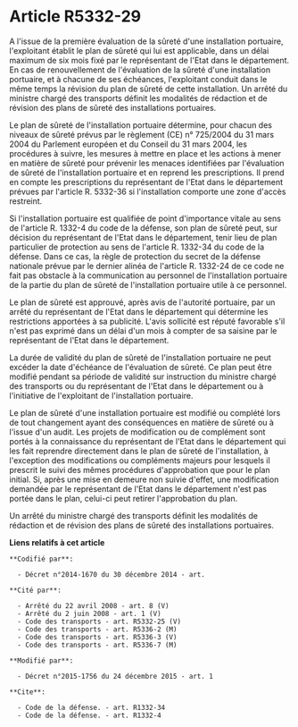 # Article R5332-29

A l'issue de la première évaluation de la sûreté d'une installation portuaire, l'exploitant établit le plan de sûreté qui lui
est applicable, dans un délai maximum de six mois fixé par le représentant de l'Etat dans le département. En cas de
renouvellement de l'évaluation de la sûreté d'une installation portuaire, et à chacune de ses échéances, l'exploitant conduit
dans le même temps la révision du plan de sûreté de cette installation. Un arrêté du ministre chargé des transports définit
les modalités de rédaction et de révision des plans de sûreté des installations portuaires. 

Le plan de sûreté de l'installation portuaire détermine, pour chacun des niveaux de sûreté prévus par le règlement (CE) n°
725/2004 du 31 mars 2004 du Parlement européen et du Conseil du 31 mars 2004, les procédures à suivre, les mesures à mettre
en place et les actions à mener en matière de sûreté pour prévenir les menaces identifiées par l'évaluation de sûreté de
l'installation portuaire et en reprend les prescriptions. Il prend en compte les prescriptions du représentant de l'Etat dans
le département prévues par l'article R. 5332-36 si l'installation comporte une zone d'accès restreint. 

Si l'installation portuaire est qualifiée de point d'importance vitale au sens de l'article R. 1332-4 du code de la défense,
son plan de sûreté peut, sur décision du représentant de l'Etat dans le département, tenir lieu de plan particulier de
protection au sens de l'article R. 1332-34 du code de la défense. Dans ce cas, la règle de protection du secret de la défense
nationale prévue par le dernier alinéa de l'article R. 1332-24 de ce code ne fait pas obstacle à la communication au
personnel de l'installation portuaire de la partie du plan de sûreté de l'installation portuaire utile à ce personnel. 

Le plan de sûreté est approuvé, après avis de l'autorité portuaire, par un arrêté du représentant de l'Etat dans le
département qui détermine les restrictions apportées à sa publicité. L'avis sollicité est réputé favorable s'il n'est pas
exprimé dans un délai d'un mois à compter de sa saisine par le représentant de l'Etat dans le département. 

La durée de validité du plan de sûreté de l'installation portuaire ne peut excéder la date d'échéance de l'évaluation de
sûreté. Ce plan peut être modifié pendant sa période de validité sur instruction du ministre chargé des transports ou du
représentant de l'Etat dans le département ou à l'initiative de l'exploitant de l'installation portuaire. 

Le plan de sûreté d'une installation portuaire est modifié ou complété lors de tout changement ayant des conséquences en
matière de sûreté ou à l'issue d'un audit. Les projets de modification ou de complément sont portés à la connaissance du
représentant de l'Etat dans le département qui les fait reprendre directement dans le plan de sûreté de l'installation, à
l'exception des modifications ou compléments majeurs pour lesquels il prescrit le suivi des mêmes procédures d'approbation
que pour le plan initial. Si, après une mise en demeure non suivie d'effet, une modification demandée par le représentant de
l'Etat dans le département n'est pas portée dans le plan, celui-ci peut retirer l'approbation du plan. 

Un arrêté du ministre chargé des transports définit les modalités de rédaction et de révision des plans de sûreté des
installations portuaires.

**Liens relatifs à cet article**

	**Codifié par**:

	  - Décret n°2014-1670 du 30 décembre 2014 - art.

	**Cité par**:

	  - Arrêté du 22 avril 2008 - art. 8 (V)
	  - Arrêté du 2 juin 2008 - art. 1 (V)
	  - Code des transports - art. R5332-25 (V)
	  - Code des transports - art. R5336-2 (M)
	  - Code des transports - art. R5336-3 (V)
	  - Code des transports - art. R5336-7 (M)

	**Modifié par**:

	  - Décret n°2015-1756 du 24 décembre 2015 - art. 1

	**Cite**:

	  - Code de la défense. - art. R1332-34
	  - Code de la défense. - art. R1332-4
